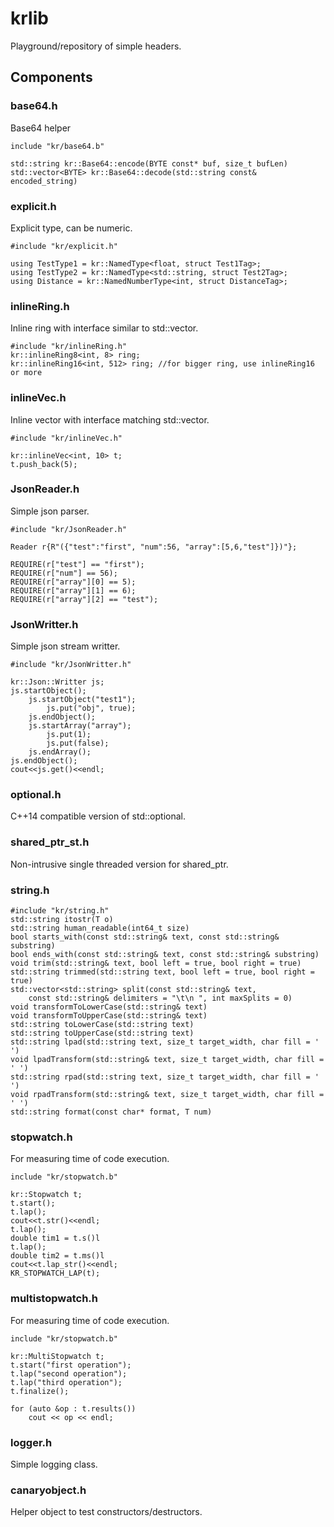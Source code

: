 # krlib

Playground/repository of simple headers.

## Components

### base64.h

Base64 helper

```
include "kr/base64.b"

std::string kr::Base64::encode(BYTE const* buf, size_t bufLen)
std::vector<BYTE> kr::Base64::decode(std::string const& encoded_string)
```

### explicit.h

Explicit type, can be numeric.

```
#include "kr/explicit.h"

using TestType1 = kr::NamedType<float, struct Test1Tag>;
using TestType2 = kr::NamedType<std::string, struct Test2Tag>;
using Distance = kr::NamedNumberType<int, struct DistanceTag>;
```

### inlineRing.h

Inline ring with interface similar to std::vector.

```
#include "kr/inlineRing.h"
kr::inlineRing8<int, 8> ring;
kr::inlineRing16<int, 512> ring; //for bigger ring, use inlineRing16 or more
```

### inlineVec.h

Inline vector with interface matching std::vector.

```
#include "kr/inlineVec.h"

kr::inlineVec<int, 10> t;
t.push_back(5);
```

### JsonReader.h

Simple json parser.

```
#include "kr/JsonReader.h"

Reader r{R"({"test":"first", "num":56, "array":[5,6,"test"]})"};

REQUIRE(r["test"] == "first");
REQUIRE(r["num"] == 56);
REQUIRE(r["array"][0] == 5);
REQUIRE(r["array"][1] == 6);
REQUIRE(r["array"][2] == "test");
```

### JsonWritter.h

Simple json stream writter.

```
#include "kr/JsonWritter.h"

kr::Json::Writter js;
js.startObject();
    js.startObject("test1");
        js.put("obj", true);
    js.endObject();
    js.startArray("array");
        js.put(1);
        js.put(false);
    js.endArray();
js.endObject();
cout<<js.get()<<endl;
```

### optional.h

C++14 compatible version of std::optional.

### shared_ptr_st.h

Non-intrusive single threaded version for shared_ptr.

### string.h

```
#include "kr/string.h"
std::string itostr(T o)
std::string human_readable(int64_t size)
bool starts_with(const std::string& text, const std::string& substring)
bool ends_with(const std::string& text, const std::string& substring)
void trim(std::string& text, bool left = true, bool right = true)
std::string trimmed(std::string text, bool left = true, bool right = true)
std::vector<std::string> split(const std::string& text,
    const std::string& delimiters = "\t\n ", int maxSplits = 0)
void transformToLowerCase(std::string& text)
void transformToUpperCase(std::string& text)
std::string toLowerCase(std::string text)
std::string toUpperCase(std::string text)
std::string lpad(std::string text, size_t target_width, char fill = ' ')
void lpadTransform(std::string& text, size_t target_width, char fill = ' ')
std::string rpad(std::string text, size_t target_width, char fill = ' ')
void rpadTransform(std::string& text, size_t target_width, char fill = ' ')
std::string format(const char* format, T num)
```

### stopwatch.h

For measuring time of code execution.

```
include "kr/stopwatch.b"

kr::Stopwatch t;
t.start();
t.lap();
cout<<t.str()<<endl;
t.lap();
double tim1 = t.s()l
t.lap();
double tim2 = t.ms()l
cout<<t.lap_str()<<endl;
KR_STOPWATCH_LAP(t);
```
### multistopwatch.h

For measuring time of code execution.

```
include "kr/stopwatch.b"

kr::MultiStopwatch t;
t.start("first operation");
t.lap("second operation");
t.lap("third operation");
t.finalize();

for (auto &op : t.results())
    cout << op << endl;
```

### logger.h

Simple logging class.

### canaryobject.h

Helper object to test constructors/destructors.


